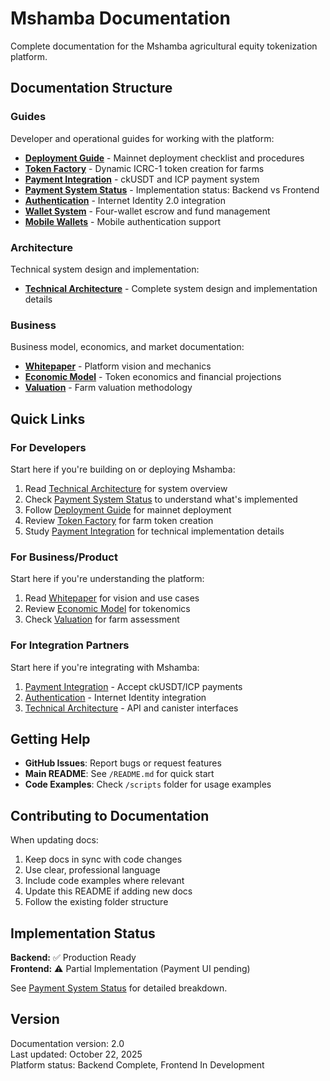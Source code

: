 # Mshamba Documentation

Complete documentation for the Mshamba agricultural equity tokenization platform.

## Documentation Structure

### Guides

Developer and operational guides for working with the platform:

- **[Deployment Guide](guides/deployment.md)** - Mainnet deployment checklist and procedures
- **[Token Factory](guides/token-factory.md)** - Dynamic ICRC-1 token creation for farms
- **[Payment Integration](guides/payments.md)** - ckUSDT and ICP payment system
- **[Payment System Status](guides/payment-system-status.md)** - Implementation status: Backend vs Frontend
- **[Authentication](guides/authentication.md)** - Internet Identity 2.0 integration
- **[Wallet System](guides/wallet-system.md)** - Four-wallet escrow and fund management
- **[Mobile Wallets](guides/mobile-wallets.md)** - Mobile authentication support

### Architecture

Technical system design and implementation:

- **[Technical Architecture](architecture/technical-architecture.md)** - Complete system design and implementation details

### Business

Business model, economics, and market documentation:

- **[Whitepaper](business/whitepaper.md)** - Platform vision and mechanics
- **[Economic Model](business/economic-model.md)** - Token economics and financial projections
- **[Valuation](business/valuation.md)** - Farm valuation methodology

## Quick Links

### For Developers

Start here if you're building on or deploying Mshamba:

1. Read [Technical Architecture](architecture/technical-architecture.md) for system overview
2. Check [Payment System Status](guides/payment-system-status.md) to understand what's implemented
3. Follow [Deployment Guide](guides/deployment.md) for mainnet deployment
4. Review [Token Factory](guides/token-factory.md) for farm token creation
5. Study [Payment Integration](guides/payments.md) for technical implementation details

### For Business/Product

Start here if you're understanding the platform:

1. Read [Whitepaper](business/whitepaper.md) for vision and use cases
2. Review [Economic Model](business/economic-model.md) for tokenomics
3. Check [Valuation](business/valuation.md) for farm assessment

### For Integration Partners

Start here if you're integrating with Mshamba:

1. [Payment Integration](guides/payments.md) - Accept ckUSDT/ICP payments
2. [Authentication](guides/authentication.md) - Internet Identity integration
3. [Technical Architecture](architecture/technical-architecture.md) - API and canister interfaces

## Getting Help

- **GitHub Issues**: Report bugs or request features
- **Main README**: See `/README.md` for quick start
- **Code Examples**: Check `/scripts` folder for usage examples

## Contributing to Documentation

When updating docs:

1. Keep docs in sync with code changes
2. Use clear, professional language
3. Include code examples where relevant
4. Update this README if adding new docs
5. Follow the existing folder structure

## Implementation Status

**Backend:** ✅ Production Ready  
**Frontend:** ⚠️ Partial Implementation (Payment UI pending)

See [Payment System Status](guides/payment-system-status.md) for detailed breakdown.

## Version

Documentation version: 2.0  
Last updated: October 22, 2025  
Platform status: Backend Complete, Frontend In Development
